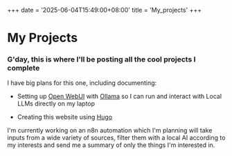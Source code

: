 +++
date = '2025-06-04T15:49:00+08:00'
title = 'My_projects'
+++

# My Projects

### G'day, this is where I'll be posting all the cool projects I complete

I have big plans for this one, including documenting:

- Setting up [Open WebUI](https://github.com/open-webui) with [Ollama](https://ollama.com/) so I can run and interact with Local LLMs directly on my laptop

- Creating this website using [Hugo](https://github.com/gohugoio)

I'm currently working on an n8n automation which I'm planning will take inputs from a wide variety of sources, filter them with a local AI according to my interests and send me a summary of only the things I'm interested in.